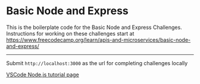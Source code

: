 # Basic Node and Express

This is the boilerplate code for the Basic Node and Express Challenges. Instructions for working on these challenges start at https://www.freecodecamp.org/learn/apis-and-microservices/basic-node-and-express/

---

Submit ``` http://localhost:3000 ``` as the url for completing challenges locally

[VSCode Node.js tutorial page](https://code.visualstudio.com/docs/nodejs/nodejs-tutorial)
